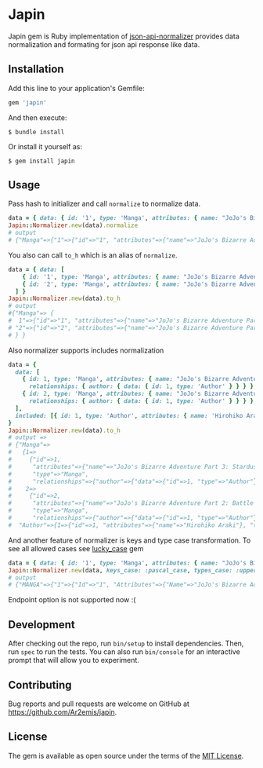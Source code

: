 # Japin

Japin gem is Ruby implementation of [json-api-normalizer](https://github.com/yury-dymov/json-api-normalizer) provides data normalization and formating for json api response like data.

## Installation

Add this line to your application's Gemfile:

```ruby
gem 'japin'
```

And then execute:

    $ bundle install

Or install it yourself as:

    $ gem install japin

## Usage

Pass hash to initializer and call `normalize` to normalize data.

```ruby
data = { data: { id: '1', type: 'Manga', attributes: { name: "JoJo's Bizarre Adventure Part 6: Stone Ocean" } } }
Japin::Normalizer.new(data).normalize
# output
# {"Manga"=>{"1"=>{"id"=>"1", "attributes"=>{"name"=>"JoJo's Bizarre Adventure Part 6: Stone Ocean"}, "type"=>"Manga"}}}
```

You also can call `to_h` which is an alias of `normalize`.

```ruby
data = { data: [
    { id: '1', type: 'Manga', attributes: { name: "JoJo's Bizarre Adventure Part 5: Golden Wind" } },
    { id: '2', type: 'Manga', attributes: { name: "JoJo's Bizarre Adventure Part 4: Diamond Is Unbreakable" } },
  ] }
Japin::Normalizer.new(data).to_h
# output
#{"Manga"=> {
#  1"=>{"id"=>"1", "attributes"=>{"name"=>"JoJo's Bizarre Adventure Part 5 : Golden Wind"}, "type"=>"Manga"},
# "2"=>{"id"=>"2", "attributes"=>{"name"=>"JoJo's Bizarre Adventure Part 4: Diamond Is Unbreakable"}, "type"=>"Manga"}
# } }
```

Also normalizer supports includes normalization

```ruby
data = {
  data: [
    { id: 1, type: 'Manga', attributes: { name: "JoJo's Bizarre Adventure Part 3: Stardust Crusaders" },
      relationships: { author: { data: { id: 1, type: 'Author' } } } },
    { id: 2, type: 'Manga', attributes: { name: "JoJo's Bizarre Adventure Part 2: Battle Tendency" } ,
      relationships: { author: { data: { id: 1, type: 'Author' } } } }
  ],
  included: [{ id: 1, type: 'Author', attributes: { name: 'Hirohiko Araki' } }]
}
Japin::Normalizer.new(data).to_h
# output =>
# {"Manga"=>
#   {1=>
#     {"id"=>1,
#      "attributes"=>{"name"=>"JoJo's Bizarre Adventure Part 3: Stardust Crusaders"},
#      "type"=>"Manga",
#      "relationships"=>{"author"=>{"data"=>{"id"=>1, "type"=>"Author"}}}},
#    2=>
#     {"id"=>2,
#      "attributes"=>{"name"=>"JoJo's Bizarre Adventure Part 2: Battle Tendency"},
#      "type"=>"Manga",
#      "relationships"=>{"author"=>{"data"=>{"id"=>1, "type"=>"Author"}}}}},
#  "Author"=>{1=>{"id"=>1, "attributes"=>{"name"=>"Hirohiko Araki"}, "type"=>"Author"}}}
```

And another feature of normalizer is keys and type case transformation. To see all allowed cases see [lucky_case](https://github.com/magynhard/lucky_case) gem

```ruby
data = { data: { id: '1', type: 'Manga', attributes: { name: "JoJo's Bizarre Adventure Part 1: Phantom Blood" } } }
Japin::Normalizer.new(data, keys_case: :pascal_case, types_case: :upper_snake_case).normalize
# output
# {"MANGA"=>{"1"=>{"Id"=>"1", "Attributes"=>{"Name"=>"JoJo's Bizarre Adventure Part 1: Phantom Blood"}, "Type"=>"MANGA"}}}
```

Endpoint option is not supported now :(

## Development

After checking out the repo, run `bin/setup` to install dependencies. Then, run `spec` to run the tests. You can also run `bin/console` for an interactive prompt that will allow you to experiment.

## Contributing

Bug reports and pull requests are welcome on GitHub at https://github.com/Ar2emis/japin.


## License

The gem is available as open source under the terms of the [MIT License](https://opensource.org/licenses/MIT).

